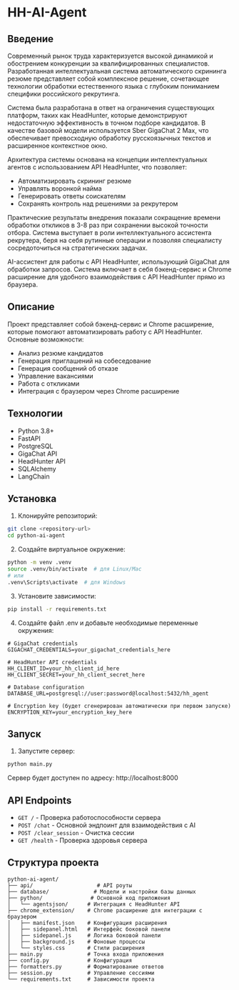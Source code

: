 # HH-AI-Agent

## Введение

Современный рынок труда характеризуется высокой динамикой и обострением конкуренции за квалифицированных специалистов. Разработанная интеллектуальная система автоматического скрининга резюме представляет собой комплексное решение, сочетающее технологии обработки естественного языка с глубоким пониманием специфики российского рекрутинга.

Система была разработана в ответ на ограничения существующих платформ, таких как HeadHunter, которые демонстрируют недостаточную эффективность в точном подборе кандидатов. В качестве базовой модели используется Sber GigaChat 2 Max, что обеспечивает превосходную обработку русскоязычных текстов и расширенное контекстное окно.

Архитектура системы основана на концепции интеллектуальных агентов с использованием API HeadHunter, что позволяет:
- Автоматизировать скрининг резюме
- Управлять воронкой найма
- Генерировать ответы соискателям
- Сохранять контроль над решениями за рекрутером

Практические результаты внедрения показали сокращение времени обработки откликов в 3-8 раз при сохранении высокой точности отбора. Система выступает в роли интеллектуального ассистента рекрутера, беря на себя рутинные операции и позволяя специалисту сосредоточиться на стратегических задачах.

AI-ассистент для работы с API HeadHunter, использующий GigaChat для обработки запросов. Система включает в себя бэкенд-сервис и Chrome расширение для удобного взаимодействия с API HeadHunter прямо из браузера.

## Описание

Проект представляет собой бэкенд-сервис и Chrome расширение, которые помогают автоматизировать работу с API HeadHunter. Основные возможности:

- Анализ резюме кандидатов
- Генерация приглашений на собеседование
- Генерация сообщений об отказе
- Управление вакансиями
- Работа с откликами
- Интеграция с браузером через Chrome расширение

## Технологии

- Python 3.8+
- FastAPI
- PostgreSQL
- GigaChat API
- HeadHunter API
- SQLAlchemy
- LangChain

## Установка

1. Клонируйте репозиторий:
```bash
git clone <repository-url>
cd python-ai-agent
```

2. Создайте виртуальное окружение:
```bash
python -m venv .venv
source .venv/bin/activate  # для Linux/Mac
# или
.venv\Scripts\activate  # для Windows
```

3. Установите зависимости:
```bash
pip install -r requirements.txt
```

4. Создайте файл .env и добавьте необходимые переменные окружения:
```env
# GigaChat credentials
GIGACHAT_CREDENTIALS=your_gigachat_credentials_here

# HeadHunter API credentials
HH_CLIENT_ID=your_hh_client_id_here
HH_CLIENT_SECRET=your_hh_client_secret_here

# Database configuration
DATABASE_URL=postgresql://user:password@localhost:5432/hh_agent

# Encryption key (будет сгенерирован автоматически при первом запуске)
ENCRYPTION_KEY=your_encryption_key_here
```

## Запуск

1. Запустите сервер:
```bash
python main.py
```

Сервер будет доступен по адресу: http://localhost:8000

## API Endpoints

- `GET /` - Проверка работоспособности сервера
- `POST /chat` - Основной эндпоинт для взаимодействия с AI
- `POST /clear_session` - Очистка сессии
- `GET /health` - Проверка здоровья сервера

## Структура проекта

```
python-ai-agent/
├── api/                    # API роуты
├── database/              # Модели и настройки базы данных
├── python/               # Основной код приложения
│   └── agentsjson/      # Интеграция с HeadHunter API
├── chrome_extension/    # Chrome расширение для интеграции с браузером
│   ├── manifest.json    # Конфигурация расширения
│   ├── sidepanel.html   # Интерфейс боковой панели
│   ├── sidepanel.js     # Логика боковой панели
│   ├── background.js    # Фоновые процессы
│   └── styles.css       # Стили расширения
├── main.py              # Точка входа приложения
├── config.py            # Конфигурация
├── formatters.py        # Форматирование ответов
├── session.py           # Управление сессиями
└── requirements.txt     # Зависимости проекта
```
